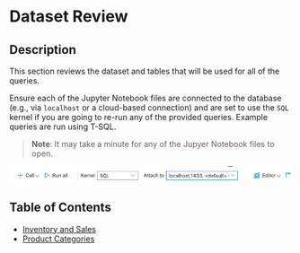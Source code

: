 # Dataset Review
## Description
This section reviews the dataset and tables that will be used for all of the queries.

Ensure each of the Jupyter Notebook files are connected to the database (e.g., via `localhost` or a cloud-based connection) and are set to use the `SQL` kernel if you are going to re-run any of the provided queries. Example queries are run using T-SQL.

> **Note**: It may take a minute for any of the Jupyer Notebook files to open.

![](connection.png)

## Table of Contents
- [Inventory and Sales](/dataset-review/inventory-sales.ipynb)
- [Product Categories](/dataset-review/product-categories.ipynb)
